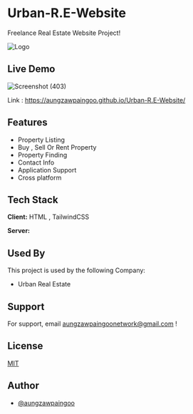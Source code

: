
# Urban-R.E-Website

Freelance Real Estate Website Project!


![Logo](https://lh3.googleusercontent.com/dD-QhsPUnl8GHFTXLqZ1rvrcYcaXV_MseaAEkkyxrDW0cHr5FrcZMUeqU-v8H_HWrDE2POw=s48)

    
## Live Demo 
![Screenshot (403)](https://user-images.githubusercontent.com/86042513/136650479-620edacc-1837-48d2-b389-61428ed9ba03.png)



  
Link : https://aungzawpaingoo.github.io/Urban-R.E-Website/

  
## Features

- Property Listing
- Buy , Sell Or Rent Property
- Property Finding
- Contact Info 
- Application Support
- Cross platform

  
## Tech Stack

**Client:** HTML , TailwindCSS

**Server:** 

  
## Used By

This project is used by the following Company:

- Urban Real Estate 

  
## Support

For support, email aungzawpaingoonetwork@gmail.com !

  
## License

[MIT](https://choosealicense.com/licenses/mit/)

  
## Author

- [@aungzawpaingoo](https://github.com/aungzawpaingoo)

  
